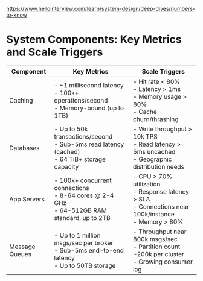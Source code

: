 https://www.hellointerview.com/learn/system-design/deep-dives/numbers-to-know


# System Components: Key Metrics and Scale Triggers

| Component | Key Metrics | Scale Triggers |
|-----------|------------|----------------|
| Caching | - ~1 millisecond latency<br>- 100k+ operations/second<br>- Memory-bound (up to 1TB) | - Hit rate < 80%<br>- Latency > 1ms<br>- Memory usage > 80%<br>- Cache churn/thrashing |
| Databases | - Up to 50k transactions/second<br>- Sub-5ms read latency (cached)<br>- 64 TiB+ storage capacity | - Write throughput > 10k TPS<br>- Read latency > 5ms uncached<br>- Geographic distribution needs |
| App Servers | - 100k+ concurrent connections<br>- 8-64 cores @ 2-4 GHz<br>- 64-512GB RAM standard, up to 2TB | - CPU > 70% utilization<br>- Response latency > SLA<br>- Connections near 100k/instance<br>- Memory > 80% |
| Message Queues | - Up to 1 million msgs/sec per broker<br>- Sub-5ms end-to-end latency<br>- Up to 50TB storage | - Throughput near 800k msgs/sec<br>- Partition count ~200k per cluster<br>- Growing consumer lag |